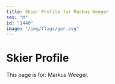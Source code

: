 ```yaml
---
title: Skier Profile for Markus Weeger
sex: "M"
id: "1440"
image: "/img/flags/ger.svg" 
---
```


# Skier Profile

This page is for: Markus Weeger.
    